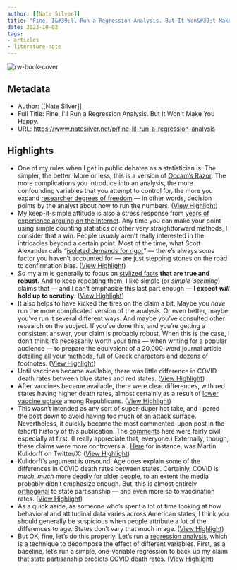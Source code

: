 ```yaml
---
author: [[Nate Silver]]
title: "Fine, I&#39;ll Run a Regression Analysis. But It Won&#39;t Make You Happy."
date: 2023-10-02
tags: 
- articles
- literature-note
---
```

![rw-book-cover](https://substackcdn.com/image/fetch/f_auto,q_auto:good,fl_progressive:steep/https%3A%2F%2Fsubstack-post-media.s3.amazonaws.com%2Fpublic%2Fimages%2Fc6a1362a-c56c-4a62-b8f4-2416ac9fc637_1280x582.png)

## Metadata
- Author: [[Nate Silver]]
- Full Title: Fine, I'll Run a Regression Analysis. But It Won't Make You Happy.
- URL: https://www.natesilver.net/p/fine-ill-run-a-regression-analysis

## Highlights
- One of my rules when I get in public debates as a statistician is: The simpler, the better. More or less, this is a version of [Occam’s Razor](https://en.wikipedia.org/wiki/Occam%27s_razor). The more complications you introduce into an analysis, the more confounding variables that you attempt to control for, the more you expand [researcher degrees of freedom](https://en.wikipedia.org/wiki/Researcher_degrees_of_freedom) — in other words, decision points by the analyst about how to run the numbers. ([View Highlight](https://read.readwise.io/read/01hbpbpavhpwj2acce5ea56k3c))
- My keep-it-simple attitude is also a stress response from [years of experience arguing on the Internet](https://www.natesilver.net/p/twitter-elon-and-the-indigo-blob). Any time you can make your point using simple counting statistics or other very straightforward methods, I consider that a win. People *usually* aren’t really interested in the intricacies beyond a certain point. Most of the time, what Scott Alexander calls “[isolated demands for rigor](https://slatestarcodex.com/2014/08/14/beware-isolated-demands-for-rigor/)” — there’s always *some* factor you haven’t accounted for — are just stepping stones on the road to confirmation bias. ([View Highlight](https://read.readwise.io/read/01hbpbpfwpae2ae67fzxzqm7rm))
- So my aim is generally to focus on [stylized facts](http://finance.martinsewell.com/stylized-facts/) **that are true and robust.** And to keep repeating them. I like simple (or *simple-seeming*) claims that — and I can’t emphasize this last part enough — **I expect** ***will*** **hold up to scrutiny**. ([View Highlight](https://read.readwise.io/read/01hbpbphvjt8zsdtg74fpnk8c0))
- It also helps to have kicked the tires on the claim a bit. Maybe you *have* run the more complicated version of the analysis. Or even better, maybe you’ve run it several different ways. And maybe you’ve consulted other research on the subject. If you’ve done this, and you’re getting a consistent answer, your claim is probably robust. When this is the case, I don’t think it’s necessarily worth your time — when writing for a popular audience — to prepare the equivalent of a 20,000-word journal article detailing all your methods, full of Greek characters and dozens of footnotes. ([View Highlight](https://read.readwise.io/read/01hbpbq31xz1nrj4s6xwwx5rdy))
- Until vaccines became available, there was little difference in COVID death rates between blue states and red states. ([View Highlight](https://read.readwise.io/read/01hbpbqcc2ffeht56d3m3jgc0j))
- After vaccines became available, there were clear differences, with red states having higher death rates, almost certainly as a result of [lower vaccine uptake](https://www.kff.org/policy-watch/the-red-blue-divide-in-covid-19-vaccination-rates-continues-an-update/) among Republicans. ([View Highlight](https://read.readwise.io/read/01hbpbqe5tb9xee8nz7ta8avvw))
- This wasn’t intended as any sort of super-duper hot take, and I pared the post down to avoid having too much of an attack surface. Nevertheless, it quickly became the most commented-upon post in the (short) history of this publication. The [comments](https://www.natesilver.net/p/the-2-key-facts-about-us-covid-policy/comments) here were fairly civil, especially at first. (I really appreciate that, everyone.) Externally, though, these claims were more controversial. [Here](https://twitter.com/MartinKulldorff/status/1708210376267956570) for instance, was Martin Kulldorff on Twitter/X: ([View Highlight](https://read.readwise.io/read/01hbpbqvr884pm8jam5fasjtzq))
- Kulldorff’s argument is unsound. Age does explain some of the differences in COVID death rates between states. Certainly, COVID is *[much, much](https://www.ncbi.nlm.nih.gov/pmc/articles/PMC9613797/)* [more deadly for older people](https://www.ncbi.nlm.nih.gov/pmc/articles/PMC9613797/), to an extent the media probably didn’t emphasize enough. But, this is almost entirely [orthogonal](https://en.wikipedia.org/wiki/Orthogonality#:~:text=subchannel%20is%20required.-,Statistics%2C%20econometrics%2C%20and%20economics,covariance%20forms%20an%20inner%20product.) to state partisanship — and even more so to vaccination rates. ([View Highlight](https://read.readwise.io/read/01hbpbtd1b9mxyed1w5nbq1qjw))
- As a quick aside, as someone who’s spent a lot of time looking at how behavioral and attitudinal data varies across American states, I think you should generally be suspicious when people attribute a lot of the differences to age. States don’t vary that much in age. ([View Highlight](https://read.readwise.io/read/01hbpbtvvctachgv2zk4smhxg1))
- But OK, fine, let’s do this properly. Let’s run a [regression analysis](https://chicagounbound.uchicago.edu/cgi/viewcontent.cgi?article=1050&context=law_and_economics), which is a technique to decompose the effect of different variables. First, as a baseline, let’s run a simple, one-variable regression to back up my claim that state partisanship predicts COVID death rates. ([View Highlight](https://read.readwise.io/read/01hbpbvxm1jz48fesa73fafvyx))
